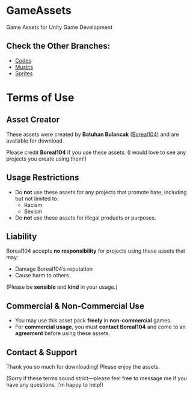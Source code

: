 # GameAssets
Game Assets for Unity Game Development

## Check the Other Branches:
- [Codes](https://github.com/Boreal104/GameAssets/tree/Codes)
- [Musics](https://github.com/Boreal104/GameAssets/tree/Musics)
- [Sprites](https://github.com/Boreal104/GameAssets/tree/Sprites)

# Terms of Use

## Asset Creator
These assets were created by **Batuhan Bulancak** ([Boreal104](https://github.com/Boreal104)) and are available for download.

Please credit **Boreal104** if you use these assets. (I would love to see any projects you create using them!)

## Usage Restrictions
- Do **not** use these assets for any projects that promote hate, including but not limited to:
  - Racism
  - Sexism
- Do **not** use these assets for illegal products or purposes.

## Liability
Boreal104 accepts **no responsibility** for projects using these assets that may:
- Damage Boreal104’s reputation
- Cause harm to others

(Please be **sensible** and **kind** in your usage.)

## Commercial & Non-Commercial Use
- You may use this asset pack **freely** in **non-commercial** games.
- For **commercial usage**, you must **contact Boreal104** and come to an **agreement** before using these assets.

## Contact & Support
Thank you so much for downloading! Please enjoy the assets.

(Sorry if these terms sound strict—please feel free to message me if you have any questions. I’m happy to help!)

